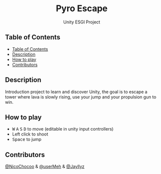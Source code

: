 <h1 align="center"> Pyro Escape </h1>

<p align="center">
  Unity ESGI Project
</p>

## Table of Contents

- [Table of Contents](#table-of-contents)
- [Description](#description)
- [How to play](#how-to-play)
- [Contributors](#contributors)

## Description

Introduction project to learn and discover Unity, the goal is to escape a tower where lava is slowly rising, use your jump and your propulsion gun to win.

## How to play

- <kbd>W</kbd> <kbd>A</kbd> <kbd>S</kbd> <kbd>D</kbd> to move (editable in unity input controllers)
- Left click to shoot
- <kbd>Space</kbd> to jump

## Contributors

[@NicoChocoo](https://github.com/NicoChocoo) & [@userMeh](https://github.com/userMeh) & [@Jayllyz](https://github.com/Jayllyz)
